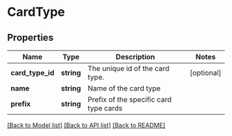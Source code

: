 # CardType

## Properties
Name | Type | Description | Notes
------------ | ------------- | ------------- | -------------
**card_type_id** | **string** | The unique id of the card type. | [optional] 
**name** | **string** | Name of the card type | 
**prefix** | **string** | Prefix of the specific card type cards | 

[[Back to Model list]](../../README.md#documentation-for-models) [[Back to API list]](../../README.md#documentation-for-api-endpoints) [[Back to README]](../../README.md)

